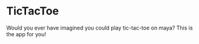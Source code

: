 # TicTacToe
Would you ever have imagined you could play tic-tac-toe on maya? This is the app for you! 
